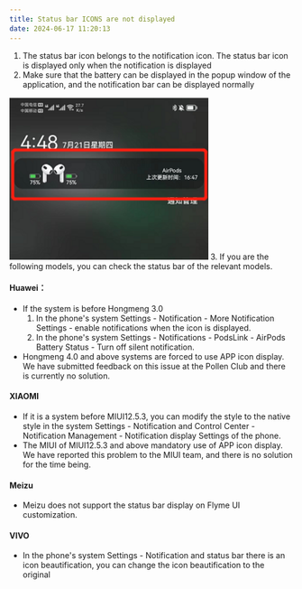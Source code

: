 ```yaml
---
title: Status bar ICONS are not displayed
date: 2024-06-17 11:20:13
---
```

1. The status bar icon belongs to the notification icon. The status bar icon is displayed only when the notification is displayed
2. Make sure that the battery can be displayed in the popup window of the application, and the notification bar can be displayed normally
<img src="status_bar/img.png" width="70%" alt="">
3. If you are the following models, you can check the status bar of the relevant models.

#### Huawei：
- If the system is before Hongmeng 3.0
  1. In the phone's system Settings - Notification - More Notification Settings - enable notifications when the icon is displayed.
  2. In the phone's system Settings - Notifications - PodsLink - AirPods Battery Status - Turn off silent notification.
- Hongmeng 4.0 and above systems are forced to use APP icon display. We have submitted feedback on this issue at the Pollen Club and there is currently no solution.


#### XIAOMI
- If it is a system before MIUI12.5.3, you can modify the style to the native style in the system Settings - Notification and Control Center - Notification Management - Notification display Settings of the phone.
- The MIUI of MIUI12.5.3 and above mandatory use of APP icon display. We have reported this problem to the MIUI team, and there is no solution for the time being.

#### Meizu
- Meizu does not support the status bar display on Flyme UI customization.

#### VIVO
- In the phone's system Settings - Notification and status bar there is an icon beautification, you can change the icon beautification to the original


